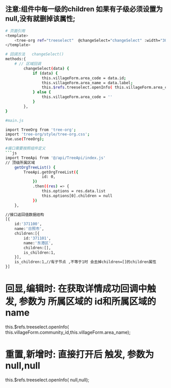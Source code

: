 ## 注意:组件中每一级的children 如果有子级必须设置为null,没有就删掉该属性;
```bash
# 页面引用
<template>
    <tree-org ref="treeselect"  @changeSelect="changeSelect" :width="300" ></tree-org>
</template>

# 回调方法   changeSelect()
methods:{
    # // 区域回调
        changeSelect(data) {
            if (data) {
                this.villageForm.area_code = data.id;
                this.villageForm.area_name = data.label;
                this.$refs.treeselect.openInfo( this.villageForm.area_code,this.villageForm.area_name);
            } else {
                this.villageForm.area_code = ''
            }
        },
}

#main.js 

import TreeOrg from 'tree-org';
import 'tree-org/style/tree-org.css';
Vue.use(TreeOrg);

#接口需要按照组件定义
```js
import TreeApi from '@/api/TreeApi/index.js'
// 顶级所属区域
    getOrgTreeList() {
        TreeApi.getOrgTreeList({
                id: 0,
            })
            .then((res) => {
                this.options = res.data.list
                this.options[0].children = null
            })
    },

//接口返回值数据结构
[{
    id:'371100',
    name:'日照市',
    children:[{
        id:'371101',
        name:'东港区',
        children:[],
        is_children:1,
    }],
    is_children:1,//有子节点 ,不等于1时 会去掉children=[]的children属性
}]
```

# 回显,编辑时: 在获取详情成功回调中触发, 参数为 所属区域的 id和所属区域的name
this.$refs.treeselect.openInfo( this.villageForm.community_id,this.villageForm.area_name);

# 重置,新增时: 直接打开后 触发, 参数为 null,null
this.$refs.treeselect.openInfo( null,null);

```
